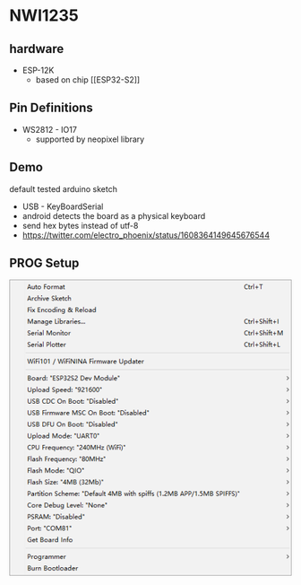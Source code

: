 

# NWI1235 

## hardware 
- ESP-12K 
    - based on chip [[ESP32-S2]]


## Pin Definitions
- WS2812 - IO17 
    - supported by neopixel library 



## Demo 

default tested arduino sketch 
- USB - KeyBoardSerial 
- android detects the board as a physical keyboard 
- send hex bytes instead of utf-8
- https://twitter.com/electro_phoenix/status/1608364149645676544


## PROG Setup 
![](43-14-15-29-12-2022.png)


